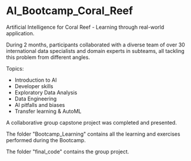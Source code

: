 # AI_Bootcamp_Coral_Reef
Artificial Intelligence for Coral Reef -  Learning through real-world application.

During 2 months, participants collaborated with a diverse team of over 30 international data specialists and domain experts in subteams, all tackling this problem from different angles.

Topics:
- Introduction to AI
- Developer skills
- Exploratory Data Analysis
- Data Engineering
- AI pitfalls and biases
- Transfer learning & AutoML

A collaborative group capstone project was completed and presented.

The folder "Bootcamp_Learning" contains all the learning and exercises performed during the Bootcamp. 

The folder "final_code" contains the group project. 
